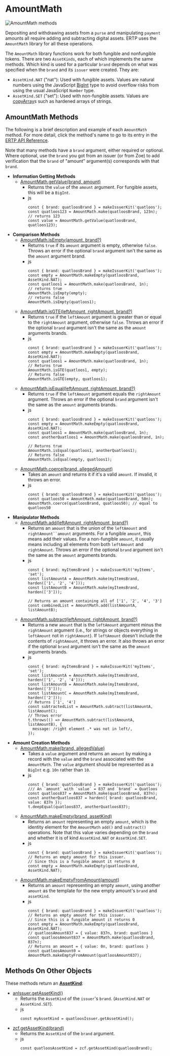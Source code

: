 

AmountMath [​](#amountmath)
===========================

![AmountMath methods](/assets/amount-math.DFzv5oHK.svg)

Depositing and withdrawing assets from a `purse` and manipulating `payment` amounts all require adding and subtracting digital assets. ERTP uses the `AmountMath` library for all these operations.

The `AmountMath` library functions work for both fungible and nonfungible tokens. There are two `AssetKinds`, each of which implements the same methods. Which kind is used for a particular `brand` depends on what was specified when the `brand` and its `issuer` were created. They are:

* `AssetKind.NAT` ("nat"): Used with fungible assets. Values are natural numbers using the JavaScript [BigInt](https://developer.mozilla.org/en-US/docs/Web/JavaScript/Reference/Global_Objects/BigInt) type to avoid overflow risks from using the usual JavaScript `Number` type.
* `AssetKind.SET` ("set"): Used with non-fungible assets. Values are [copyArray](./../js-programming/far.html#passstyleof-api)s such as hardened arrays of strings.

AmountMath Methods [​](#amountmath-methods)
-------------------------------------------

The following is a brief description and example of each `AmountMath` method. For more detail, click the method's name to go to its entry in the [ERTP API Reference](/reference/ertp-api/).

Note that many methods have a `brand` argument, either required or optional. Where optional, use the `brand` you got from an issuer (or from Zoe) to add verification that the `brand` of "amount" argument(s) corresponds with that `brand`.

* **Information Getting Methods**
  + [AmountMath.getValue(brand, amount)](/reference/ertp-api/amount-math.html#amountmath-getvalue-brand-amount)
    - Returns the `value` of the `amount` argument. For fungible assets, this will be a `BigInt`.
    - js
      ```
      const { brand: quatloosBrand } = makeIssuerKit('quatloos');
      const quatloos123 = AmountMath.make(quatloosBrand, 123n);
      // returns 123
      const value = AmountMath.getValue(quatloosBrand, quatloos123);
      ```
* **Comparison Methods**
  + [AmountMath.isEmpty(amount, brand?)](/reference/ertp-api/amount-math.html#amountmath-isempty-amount-brand)
    - Returns `true` if its `amount` argument is empty, otherwise `false`. Throws an error if the optional `brand` argument isn't the same as the `amount` argument brand.
    - js
      ```
      const { brand: quatloosBrand } = makeIssuerKit('quatloos');
      const empty = AmountMath.makeEmpty(quatloosBrand, AssetKind.NAT);
      const quatloos1 = AmountMath.make(quatloosBrand, 1n);
      // returns true
      AmountMath.isEmpty(empty);
      // returns false
      AmountMath.isEmpty(quatloos1);
      ```
  + [AmountMath.isGTE(leftAmount, rightAmount, brand?)](/reference/ertp-api/amount-math.html#amountmath-isgte-leftamount-rightamount-brand)
    - Returns `true` if the `leftAmount` argument is greater than or equal to the `rightAmount` argument, otherwise `false`. Throws an error if the optional `brand` argument isn't the same as the `amount` arguments brands.
    - js
      ```
      const { brand: quatloosBrand } = makeIssuerKit('quatloos');
      const empty = AmountMath.makeEmpty(quatloosBrand, AssetKind.NAT);
      const quatloos1 = AmountMath.make(quatloosBrand, 1n);
      // Returns true
      AmountMath.isGTE(quatloos1, empty);
      // Returns false
      AmountMath.isGTE(empty, quatloos1);
      ```
  + [AmountMath.isEqual(leftAmount, rightAmount, brand?)](/reference/ertp-api/amount-math.html#amountmath-isequal-leftamount-rightamount-brand)
    - Returns `true` if the `leftAmount` argument equals the `rightAmount` argument. Throws an error if the optional `brand` argument isn't the same as the `amount` arguments brands.
    - js
      ```
      const { brand: quatloosBrand } = makeIssuerKit('quatloos');
      const empty = AmountMath.makeEmpty(quatloosBrand, AssetKind.NAT);
      const quatloos1 = AmountMath.make(quatloosBrand, 1n);
      const anotherQuatloos1 = AmountMath.make(quatloosBrand, 1n);
      
      // Returns true
      AmountMath.isEqual(quatloos1, anotherQuatloos1);
      // Returns false
      AmountMath.isEqual(empty, quatloos1);
      ```
  + [AmountMath.coerce(brand, allegedAmount)](/reference/ertp-api/amount-math.html#amountmath-coerce-brand-allegedamount)
    - Takes an `amount` and returns it if it's a valid `amount`. If invalid, it throws an error.
    - js
      ```
      const { brand: quatloosBrand } = makeIssuerKit('quatloos');
      const quatloos50 = AmountMath.make(quatloosBrand, 50n);
      AmountMath.coerce(quatloosBrand, quatloos50); // equal to quatloos50
      ```
* **Manipulator Methods**
  + [AmountMath.add(leftAmount, rightAmount, brand?)](/reference/ertp-api/amount-math.html#amountmath-add-leftamount-rightamount-brand)
    - Returns an `amount` that is the union of the `leftAmount` and `rightAmount``amount` arguments. For a fungible `amount`, this means add their values. For a non-fungible `amount`, it usually means including all elements from both `leftAmount` and `rightAmount`. Throws an error if the optional `brand` argument isn't the same as the `amount` arguments brands.
    - js
      ```
      const { brand: myItemsBrand } = makeIssuerKit('myItems', 'set');
      const listAmountA = AmountMath.make(myItemsBrand, harden(['1', '2', '4']));
      const listAmountB = AmountMath.make(myItemsBrand, harden(['3']));
      
      // Returns an amount containing all of ['1', '2', '4', '3']
      const combinedList = AmountMath.add(listAmountA, listAmountB);
      ```
  + [AmountMath.subtract(leftAmount, rightAmount, brand?)](/reference/ertp-api/amount-math.html#amountmath-subtract-leftamount-rightamount-brand)
    - Returns a new `amount` that is the `leftAmount` argument minus the `rightAmount` argument (i.e., for strings or objects everything in `leftAmount` not in `rightAmount`). If `leftAmount` doesn't include the contents of `rightAmount`, it throws an error. It also throws an error if the optional `brand` argument isn't the same as the `amount` arguments brands.
    - js
      ```
      const { brand: myItemsBrand } = makeIssuerKit('myItems', 'set');
      const listAmountA = AmountMath.make(myItemsBrand, harden(['1', '2', '4']));
      const listAmountB = AmountMath.make(myItemsBrand, harden(['3']));
      const listAmountC = AmountMath.make(myItemsBrand, harden(['2']));
      // Returns ['1', '4']
      const subtractedList = AmountMath.subtract(listAmountA, listAmountC);
      // Throws error
      t.throws(() => AmountMath.subtract(listAmountA, listAmountB), {
        message: /right element .* was not in left/,
      });
      ```
* **Amount Creation Methods**
  + [AmountMath.make(brand, allegedValue)](/reference/ertp-api/amount-math.html#amountmath-make-brand-allegedvalue)
    - Takes a `value` argument and returns an `amount` by making a record with the `value` and the `brand` associated with the `AmountMath`. The `value` argument should be represented as a `BigInt` e.g. `10n` rather than `10`.
    - js
      ```
      const { brand: quatloosBrand } = makeIssuerKit('quatloos');
      /// An `amount` with `value` = 837 and `brand` = Quatloos
      const quatloos837 = AmountMath.make(quatloosBrand, 837n);
      const anotherQuatloos837 = harden({ brand: quatloosBrand, value: 837n });
      t.deepEqual(quatloos837, anotherQuatloos837);
      ```
  + [AmountMath.makeEmpty(brand, assetKind)](/reference/ertp-api/amount-math.html#amountmath-makeempty-brand-assetkind)
    - Returns an `amount` representing an empty `amount`, which is the identity element for the `AmountMath` `add()` and `subtract()` operations. Note that this value varies depending on the `brand` and whether it is of kind `AssetKind.NAT` or `AssetKind.SET`.
    - js
      ```
      const { brand: quatloosBrand } = makeIssuerKit('quatloos');
      // Returns an empty amount for this issuer.
      // Since this is a fungible amount it returns 0
      const empty = AmountMath.makeEmpty(quatloosBrand, AssetKind.NAT);
      ```
  + [AmountMath.makeEmptyFromAmount(amount)](/reference/ertp-api/amount-math.html#amountmath-makeemptyfromamount-amount)
    - Returns an `amount` representing an empty `amount`, using another `amount` as the template for the new empty amount's `brand` and `assetKind`.
    - js
      ```
      const { brand: quatloosBrand } = makeIssuerKit('quatloos');
      // Returns an empty amount for this issuer.
      // Since this is a fungible amount it returns 0
      const empty = AmountMath.makeEmpty(quatloosBrand, AssetKind.NAT);
      // quatloosAmount837 = { value: 837n, brand: quatloos }
      const quatloosAmount837 = AmountMath.make(quatloosBrand, 837n);
      // Returns an amount = { value: 0n, brand: quatloos }
      const quatloosAmount0 = AmountMath.makeEmptyFromAmount(quatloosAmount837);
      ```

Methods On Other Objects [​](#methods-on-other-objects)
-------------------------------------------------------

These methods return an **[AssetKind](/reference/ertp-api/ertp-data-types.html#assetkind)**:

* [anIssuer.getAssetKind()](/reference/ertp-api/issuer.html#anissuer-getassetkind)
  + Returns the `AssetKind` of the `issuer`'s `brand`. (`AssetKind.NAT` or `AssetKind.SET`).
  + js
    ```
    const myAssetKind = quatloosIssuer.getAssetKind();
    ```
* [zcf.getAssetKind(brand)](/reference/zoe-api/zoe-contract-facet.html#zcf-getassetkind-brand)
  + Returns the `AssetKind` of the `brand` argument.
  + js
    ```
    const quatloosAssetKind = zcf.getAssetKind(quatloosBrand);
    ```
